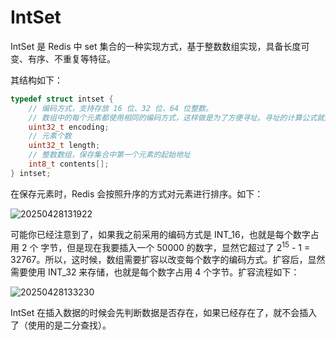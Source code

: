 # IntSet

IntSet 是 Redis 中 set 集合的一种实现方式，基于整数数组实现，具备长度可变、有序、不重复等特征。

其结构如下：

```c
typedef struct intset {
    // 编码方式，支持存放 16 位、32 位、64 位整数。
    // 数组中的每个元素都使用相同的编码方式，这样做是为了方便寻址。寻址的计算公式就是 strat_addr + (encoding * array_index)
    uint32_t encoding;
    // 元素个数
    uint32_t length;
    // 整数数组，保存集合中第一个元素的起始地址
    int8_t contents[];
} intset;
```

在保存元素时，Redis 会按照升序的方式对元素进行排序。如下：

![20250428131922](https://djfmdresources.oss-cn-hangzhou.aliyuncs.com/athena/2025-04-28/20250428131922.png)

可能你已经注意到了，如果我之前采用的编码方式是 INT_16，也就是每个数字占用 2 个 字节，但是现在我要插入一个 50000 的数字，显然它超过了 2<sup>15</sup> - 1 = 32767。所以，这时候，数组需要扩容以改变每个数字的编码方式。扩容后，显然需要使用 INT_32 来存储，也就是每个数字占用 4 个字节。扩容流程如下：

![20250428133230](https://djfmdresources.oss-cn-hangzhou.aliyuncs.com/athena/2025-04-28/20250428133230.png)

IntSet 在插入数据的时候会先判断数据是否存在，如果已经存在了，就不会插入了（使用的是二分查找）。
